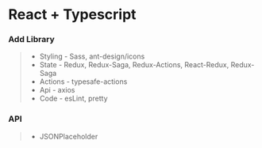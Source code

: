 # React + Typescript

### Add Library
> + Styling - Sass, ant-design/icons   
> + State - Redux, Redux-Saga, Redux-Actions, React-Redux, Redux-Saga  
> + Actions - typesafe-actions
> + Api - axios
> + Code - esLint, pretty
### API
> + JSONPlaceholder

